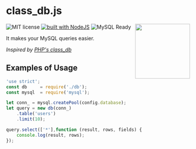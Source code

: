 # class_db.js
<img src="https://www.issart.com/blog/wp-content/uploads/2017/03/boxbarimage5.jpg" width="150" align="right">

![MIT license](https://img.shields.io/badge/license-MIT-blue.svg)
[![built with NodeJS](https://img.shields.io/badge/built%20with-Node.js-red.svg)](https://www.php.net/)
![MySQL Ready](https://img.shields.io/badge/mysql-ready-green.svg)

It makes your MySQL queries easier.

*Inspired by [PHP's class_db](https://github.com/samuelfaj/class_db)*

## Examples of Usage
```javascript
'use strict';
const db     = require('./db');
const mysql  = require('mysql');

let conn_ = mysql.createPool(config.database);
let query = new db(conn_)
    .table('users')
    .limit(10);

query.select(['*'],function (result, rows, fields) {
    console.log(result, rows);
});
``` 
